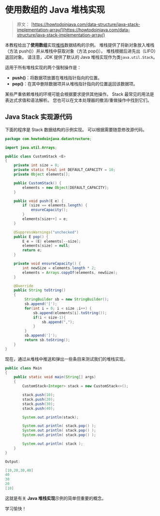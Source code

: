 # 使用数组的 Java 堆栈实现

> 原文： [https://howtodoinjava.com/data-structure/java-stack-implementation-array/](https://howtodoinjava.com/data-structure/java-stack-implementation-array/)

本教程给出了**使用数组**实现[堆栈](https://en.wikipedia.org/wiki/Stack_(abstract_data_type))数据结构的示例。 堆栈提供了将新对象放入堆栈（方法 push()）并从堆栈中获取对象（方法 pop()）。 堆栈根据后进先出（LIFO）返回对象。 请注意，JDK 提供了默认的 Java 堆栈实现作为类`java.util.Stack`。

适用于所有堆栈实现的两个强制操作是：

*   **push()**：将数据项放置在堆栈指针指向的位置。
*   **pop()**：在其中删除数据项并从堆栈指针指向的位置返回该数据项。

某些严重依赖堆栈的环境可能会根据要求提供其他操作。 Stack 最常见的用法是表达式求值和语法解析。 您也可以在文本处理器的撤消/重做操作中找到它们。

## Java Stack 实现源代码

下面的程序是 Stack 数据结构的示例实现。 可以根据需要随意修改源代码。

```java
package com.howtodoinjava.datastructure;

import java.util.Arrays;

public class CustomStack <E> 
{
	private int size = 0;
	private static final int DEFAULT_CAPACITY = 10;
	private Object elements[];

	public CustomStack() {
		elements = new Object[DEFAULT_CAPACITY];
	}

	public void push(E e) {
		if (size == elements.length) {
			ensureCapacity();
		}
		elements[size++] = e;
	}

	@SuppressWarnings("unchecked")
	public E pop() {
		E e = (E) elements[--size];
		elements[size] = null;
		return e;
	}

	private void ensureCapacity() {
		int newSize = elements.length * 2;
		elements = Arrays.copyOf(elements, newSize);
	}

	@Override
    public String toString()
    {
         StringBuilder sb = new StringBuilder();
         sb.append('[');
         for(int i = 0; i < size ;i++) {
             sb.append(elements[i].toString());
             if(i < size-1){
                 sb.append(",");
             }
         }
         sb.append(']');
         return sb.toString();
    }
}

```

现在，通过从堆栈中推送和弹出一些条目来测试我们的堆栈实现。

```java
public class Main
{
	public static void main(String[] args) 
	{
		CustomStack<Integer> stack = new CustomStack<>();

		stack.push(10);
		stack.push(20);
		stack.push(30);
		stack.push(40);

		System.out.println(stack);

		System.out.println( stack.pop() );
		System.out.println( stack.pop() );
		System.out.println( stack.pop() );

		System.out.println( stack );
	}
}

```

```java
Output:

[10,20,30,40]
40
30
20
[10]
```

这就是有关 **Java 堆栈实现**示例的简单但重要的概念。

学习愉快！